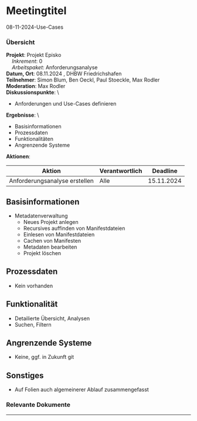 # Meetingtitel

08-11-2024-Use-Cases

### Übersicht

**Projekt**: Projekt Episko \
&nbsp;&nbsp;&nbsp;&nbsp;_Inkrement_: 0\
&nbsp;&nbsp;&nbsp;&nbsp;_Arbeitspaket_: Anforderungsanalyse\
**Datum, Ort**: 08.11.2024 , DHBW Friedrichshafen\
**Teilnehmer**: Simon Blum, Ben Oeckl, Paul Stoeckle, Max Rodler\
**Moderation**: Max Rodler\
**Diskussionspunkte**: \

- Anforderungen und Use-Cases definieren

**Ergebnisse**: \

- Basisinformationen
- Prozessdaten
- Funktionalitäten
- Angrenzende Systeme

**Aktionen**:

| Aktion                        | Verantwortlich | Deadline   |
|-------------------------------|----------------|------------|
| Anforderungsanalyse erstellen | Alle           | 15.11.2024 |


## Basisinformationen

- Metadatenverwaltung
  - Neues Projekt anlegen
  - Recursives auffinden von Manifestdateien
  - Einlesen von Manifestdateien
  - Cachen von Manifesten
  - Metadaten bearbeiten
  - Projekt löschen
 
## Prozessdaten

- Kein vorhanden

## Funktionalität

- Detailierte Übersicht, Analysen
- Suchen, Filtern

## Angrenzende Systeme

- Keine, ggf. in Zukunft git

## Sonstiges

- Auf Folien auch algemeinerer Ablauf zusammengefasst


### Relevante Dokumente

---


